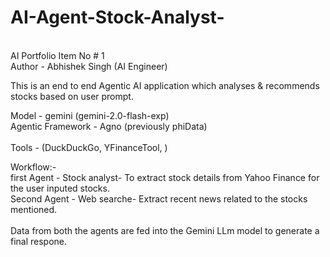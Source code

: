 # AI-Agent-Stock-Analyst-
</br>
AI Portfolio Item No # 1
</br>
Author - Abhishek Singh (AI Engineer) 
</br>


This is an end to end Agentic AI application which analyses & recommends stocks based on user prompt. 
</br>

Model -  gemini (gemini-2.0-flash-exp)
</br>
Agentic Framework - Agno (previously phiData)  
</br>
Tools - (DuckDuckGo, YFinanceTool, )
</br>

Workflow:-
</br>
first Agent - Stock analyst- To extract stock details from Yahoo Finance for the user inputed stocks.
</br>
Second Agent - Web searche- Extract recent news related to the stocks mentioned.  
</br>
Data from both the agents are fed into the Gemini LLm model to generate a final respone. 


